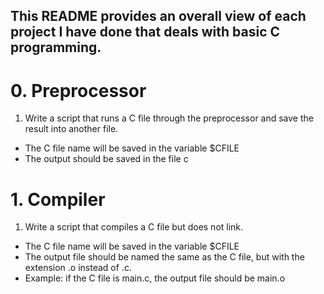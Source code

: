## This README provides an overall view of each project I have done that deals with basic C programming.

# 0. Preprocessor
1. Write a script that runs a C file through the preprocessor and save the result into another file.

 - The C file name will be saved in the variable $CFILE
 - The output should be saved in the file c

# 1. Compiler
1. Write a script that compiles a C file but does not link.

 - The C file name will be saved in the variable $CFILE
 - The output file should be named the same as the C file, but with the extension .o instead of .c.
 - Example: if the C file is main.c, the output file should be main.o
